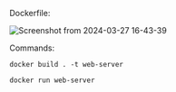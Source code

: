 Dockerfile:

![Screenshot from 2024-03-27 16-43-39](https://github.com/EeviLuukkonen/devops-with-docker/assets/75749790/ae0613c9-cee0-4c66-9692-f8a54e5ab2a7)

Commands:

```docker build . -t web-server```

```docker run web-server```
